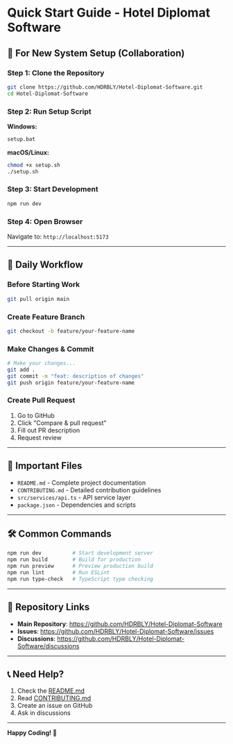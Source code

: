 # Quick Start Guide - Hotel Diplomat Software

## 🚀 For New System Setup (Collaboration)

### Step 1: Clone the Repository
```bash
git clone https://github.com/HDRBLY/Hotel-Diplomat-Software.git
cd Hotel-Diplomat-Software
```

### Step 2: Run Setup Script
**Windows:**
```bash
setup.bat
```

**macOS/Linux:**
```bash
chmod +x setup.sh
./setup.sh
```

### Step 3: Start Development
```bash
npm run dev
```

### Step 4: Open Browser
Navigate to: `http://localhost:5173`

---

## 🔄 Daily Workflow

### Before Starting Work
```bash
git pull origin main
```

### Create Feature Branch
```bash
git checkout -b feature/your-feature-name
```

### Make Changes & Commit
```bash
# Make your changes...
git add .
git commit -m "feat: description of changes"
git push origin feature/your-feature-name
```

### Create Pull Request
1. Go to GitHub
2. Click "Compare & pull request"
3. Fill out PR description
4. Request review

---

## 📁 Important Files

- `README.md` - Complete project documentation
- `CONTRIBUTING.md` - Detailed contribution guidelines
- `src/services/api.ts` - API service layer
- `package.json` - Dependencies and scripts

---

## 🛠️ Common Commands

```bash
npm run dev          # Start development server
npm run build        # Build for production
npm run preview      # Preview production build
npm run lint         # Run ESLint
npm run type-check   # TypeScript type checking
```

---

## 🔗 Repository Links

- **Main Repository**: https://github.com/HDRBLY/Hotel-Diplomat-Software
- **Issues**: https://github.com/HDRBLY/Hotel-Diplomat-Software/issues
- **Discussions**: https://github.com/HDRBLY/Hotel-Diplomat-Software/discussions

---

## 📞 Need Help?

1. Check the [README.md](README.md)
2. Read [CONTRIBUTING.md](CONTRIBUTING.md)
3. Create an issue on GitHub
4. Ask in discussions

---

**Happy Coding! 🏨** 